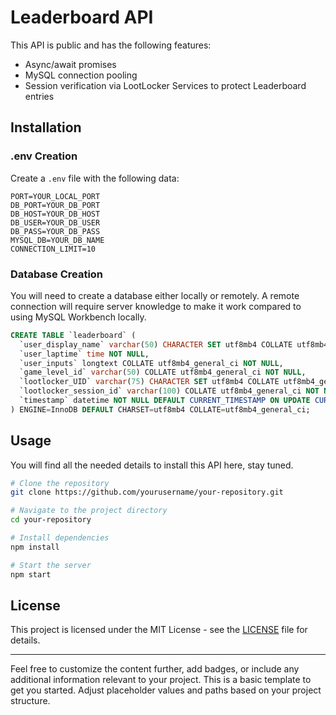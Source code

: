 # Leaderboard API

This API is public and has the following features:

- Async/await promises
- MySQL connection pooling
- Session verification via LootLocker Services to protect Leaderboard entries

## Installation

### .env Creation

Create a `.env` file with the following data:

```dotenv
PORT=YOUR_LOCAL_PORT
DB_PORT=YOUR_DB_PORT
DB_HOST=YOUR_DB_HOST
DB_USER=YOUR_DB_USER
DB_PASS=YOUR_DB_PASS
MYSQL_DB=YOUR_DB_NAME
CONNECTION_LIMIT=10
```

### Database Creation

You will need to create a database either locally or remotely. A remote connection will require server knowledge to make it work compared to using MySQL Workbench locally.

```sql
CREATE TABLE `leaderboard` (
  `user_display_name` varchar(50) CHARACTER SET utf8mb4 COLLATE utf8mb4_general_ci NOT NULL,
  `user_laptime` time NOT NULL,
  `user_inputs` longtext COLLATE utf8mb4_general_ci NOT NULL,
  `game_level_id` varchar(50) COLLATE utf8mb4_general_ci NOT NULL,
  `lootlocker_UID` varchar(75) CHARACTER SET utf8mb4 COLLATE utf8mb4_general_ci NOT NULL,
  `lootlocker_session_id` varchar(100) COLLATE utf8mb4_general_ci NOT NULL,
  `timestamp` datetime NOT NULL DEFAULT CURRENT_TIMESTAMP ON UPDATE CURRENT_TIMESTAMP
) ENGINE=InnoDB DEFAULT CHARSET=utf8mb4 COLLATE=utf8mb4_general_ci;
```

## Usage

You will find all the needed details to install this API here, stay tuned.

```bash
# Clone the repository
git clone https://github.com/yourusername/your-repository.git

# Navigate to the project directory
cd your-repository

# Install dependencies
npm install

# Start the server
npm start
```

## License

This project is licensed under the MIT License - see the [LICENSE](LICENSE) file for details.

---

Feel free to customize the content further, add badges, or include any additional information relevant to your project. This is a basic template to get you started. Adjust placeholder values and paths based on your project structure.
